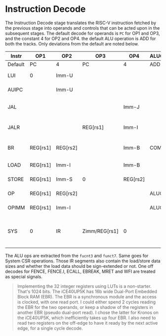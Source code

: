 # Instruction Decode

The Instruction Decode stage translates the RISC-V instruction fetched by the previous stage into operands and controls that can be acted upon in the subsequent stages. The default decode for operands is `PC` for OP1 and OP3, and the constant 4 for OP2 and OP4. the default ALU operation is ADD for both the tracks. Only deviations from the default are noted below.

Instr  | OP1     | OP2     | OP3     | OP4     | ALUOP1  | ALUOP2   | Write Back
-------|---------|---------|---------|---------|---------|----------| ----------
Default| PC      | 4       | PC      | 4       | ADD     | ADD      | none
LUI    | 0       | Imm-U   |         |         |         |          | REG[rd] = res1
AUIPC  |         | Imm-U   |         |         |         |          | REG[rd] = res1
JAL    |         |         |         | Imm-J   |         |          | REG[rd] = res1, branch = res2
JALR   |         |         | REG[rs1]| Imm-I   |         |ADD_ALIGN | REG[rd] = res1, branch = res2
BR     | REG[rs1]| REG[rs2]|         | Imm-B   | COMP    |          | cond = res1, branch_cond = res2
LOAD   | REG[rs1]| Imm-I   |         | Imm-B   |         |          | REG[rd] = MEM[res1]
STORE  | REG[rs1]| Imm-S   | 0       | REG[rs2]|         |          | MEM[res1] = res2
OP     | REG[rs1]| REG[rs2]|         |         | ALUOP   |          | REG[rd] = res1
OPIMM  | REG[rs1]| Imm-I   |         |         | ALUOP   |          | REG[rd] = res1
SYS    | 0       | IR      | Zimm/REG[rs1] | 0 | |                  | REG[rd] = REG[csr], REG[csr] = f(res2), res1 = IR

The ALU ops are extracted from the `fucnt3` and `funct7`. Same goes for System CSR operations. Those IR segments also contain the load/store data sizes and whether the load data should be sign-extended or not. One off decodes for FENCE, FENCE.I, ECALL, EBREAK, MRET and WFI are treated as special signals.

> Implementing the 32 integer registers using LUTs is a non-starter. That's 1024 bits. The iCE40UP5K has 16b wide Dual-Port Embedded Block RAM (EBR). The EBR is a synchronous module and the access is clocked, with one read port. I could either spend 2 cycles reading the EBR for the two operands, or keep a shadow of the registers in another EBR (pseudo dual-port read). I chose the latter for Kronos on the iCE40UP5K, which inefficiently takes up four EBR. I also need to read two registers on the off-edge to have it ready by the next active edge, for a single cycle decode.

